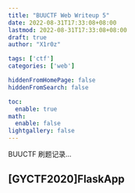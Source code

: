 ```yaml
---
title: "BUUCTF Web Writeup 5"
date: 2022-08-31T17:33:08+08:00
lastmod: 2022-08-31T17:33:08+08:00
draft: true
author: "X1r0z"

tags: ['ctf']
categories: ['web']

hiddenFromHomePage: false
hiddenFromSearch: false

toc:
  enable: true
math:
  enable: false
lightgallery: false
---
```


BUUCTF 刷题记录...

<!--more-->

## [GYCTF2020]FlaskApp

